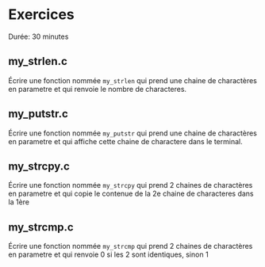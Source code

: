 # Exercices

Durée: 30 minutes

## my_strlen.c

Écrire une fonction nommée `my_strlen` qui prend une chaine de charactères en parametre et qui renvoie le nombre de characteres.

## my_putstr.c

Écrire une fonction nommée `my_putstr` qui prend une chaine de charactères en parametre et qui affiche cette chaine de charactere dans le terminal.

## my_strcpy.c

Écrire une fonction nommée `my_strcpy` qui prend 2 chaines de charactères en parametre et qui copie le contenue de la 2e chaine de characteres dans la 1ère

## my_strcmp.c

Écrire une fonction nommée `my_strcmp` qui prend 2 chaines de charactères en parametre et qui renvoie 0 si les 2 sont identiques, sinon 1 
